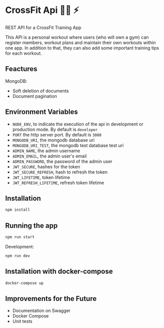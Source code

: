 # CrossFit Api 🤸‍♂️ ⚡

REST API for a CrossFit Training App

This API is a personal workout where users (who will own a gym) can register members, workout plans and maintain their own workouts within one app. In addition to that, they can also add some important training tips for each workout.

## Feactures

MongoDB:

- Soft deletion of documents
- Document pagination

## Environment Variables

- `NODE_ENV`, to indicate the execution of the api in development or production mode. By default is `developer`
- `PORT` the http server port. By default is `3000`
- `MONGODB_URI`, the mongodb database uri
- `MONGODB_URI_TEST`, the mongodb test database test uri
- `ADMIN_NAME`, the admin username
- `ADMIN_EMAIL`, the admin user's email
- `ADMIN_PASSWORD`, the password of the admin user
- `JWT_SECURE`, hashes for the token
- `JWT_SECURE_REFRESH`, hash to refresh the token
- `JWT_LIFETIME`, token lifetime
- `JWT_REFRESH_LIFETIME`, refresh token lifetime

## Installation

```bash
npm install
```

## Running the app

```bash
npm run start
```

Development:

```bash
npm run dev
```

## Installation with docker-compose

```bash
docker-compose up
```

## Improvements for the Future

- Documentation on Swagger
- Docker Compose
- Unit tests
